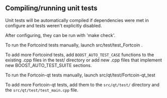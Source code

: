 Compiling/running unit tests
------------------------------------

Unit tests will be automatically compiled if dependencies were met in configure
and tests weren't explicitly disabled.

After configuring, they can be run with 'make check'.

To run the Fortcoind tests manually, launch src/test/test_Fortcoin .

To add more Fortcoind tests, add `BOOST_AUTO_TEST_CASE` functions to the existing
.cpp files in the test/ directory or add new .cpp files that
implement new BOOST_AUTO_TEST_SUITE sections.

To run the Fortcoin-qt tests manually, launch src/qt/test/Fortcoin-qt_test

To add more Fortcoin-qt tests, add them to the `src/qt/test/` directory and
the `src/qt/test/test_main.cpp` file.
